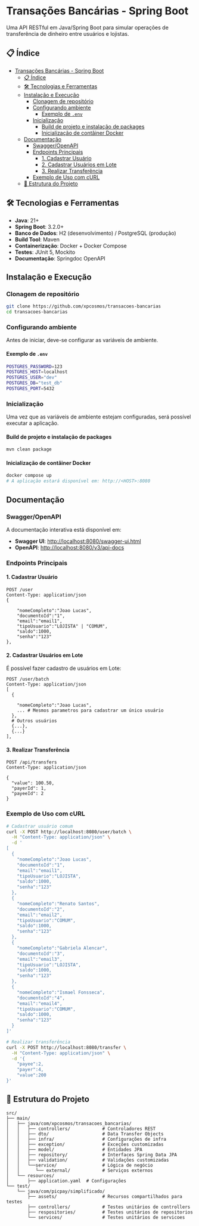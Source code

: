 # Transações Bancárias - Spring Boot

Uma API RESTful em Java/Spring Boot para simular operações de transferência de dinheiro entre usuários e lojistas.

## 📋 Índice

- [Transações Bancárias - Spring Boot](#transações-bancárias---spring-boot)
  - [📋 Índice](#-índice)
  - [🛠 Tecnologias e Ferramentas](#-tecnologias-e-ferramentas)
  - [Instalação e Execução](#instalação-e-execução)
    - [Clonagem de repositório](#clonagem-de-repositório)
    - [Configurando ambiente](#configurando-ambiente)
      - [Exemplo de `.env`](#exemplo-de-env)
    - [Inicialização](#inicialização)
      - [Build de projeto e instalação de packages](#build-de-projeto-e-instalação-de-packages)
      - [Inicialização de contâiner Docker](#inicialização-de-contâiner-docker)
  - [Documentação](#documentação)
    - [Swagger/OpenAPI](#swaggeropenapi)
    - [Endpoints Principais](#endpoints-principais)
      - [1. Cadastrar Usuário](#1-cadastrar-usuário)
      - [2. Cadastrar Usuários em Lote](#2-cadastrar-usuários-em-lote)
      - [3. Realizar Transferência](#3-realizar-transferência)
    - [Exemplo de Uso com cURL](#exemplo-de-uso-com-curl)
  - [📁 Estrutura do Projeto](#-estrutura-do-projeto)

## 🛠 Tecnologias e Ferramentas

- **Java**: 21+
- **Spring Boot**: 3.2.0+
- **Banco de Dados**: H2 (desenvolvimento) / PostgreSQL (produção)
- **Build Tool**: Maven
- **Containerização**: Docker + Docker Compose
- **Testes**: JUnit 5, Mockito
- **Documentação**: Springdoc OpenAPI

## Instalação e Execução

### Clonagem de repositório

```bash
git clone https://github.com/xpcosmos/transacoes-bancarias
cd transacoes-bancarias
```

### Configurando ambiente

Antes de iniciar, deve-se configurar as variáveis de ambiente.

#### Exemplo de `.env`

```bash
POSTGRES_PASSWORD=123
POSTGRES_HOST=localhost
POSTGRES_USER="dev"
POSTGRES_DB="test_db"
POSTGRES_PORT=5432
```

### Inicialização

Uma vez que as variáveis de ambiente estejam configuradas, será possível executar a aplicação.

#### Build de projeto e instalação de packages

```bash
mvn clean package
```

#### Inicialização de contâiner Docker

```bash
docker compose up
# A aplicação estará disponível em: http://<HOST>:8080
```

## Documentação

### Swagger/OpenAPI

A documentação interativa está disponível em:

- **Swagger UI**: <http://localhost:8080/swagger-ui.html>
- **OpenAPI**: <http://localhost:8080/v3/api-docs>

### Endpoints Principais

#### 1. Cadastrar Usuário

```http
POST /user
Content-Type: application/json
{

    "nomeCompleto":"Joao Lucas",
    "documentoId":"1",
    "email":"email1",
    "tipoUsuario":"LOJISTA" | "COMUM",
    "saldo":1000,
    "senha":"123"
},
```

#### 2. Cadastrar Usuários em Lote

É possível fazer cadastro de usuários em Lote:

```http
POST /user/batch
Content-Type: application/json
[
  {

    "nomeCompleto":"Joao Lucas",
    ... # Mesmos parametros para cadastrar um único usuário
  },
  # Outros usuários
  {...},
  {...}
],
```

#### 3. Realizar Transferência

```http
POST /api/transfers
Content-Type: application/json

{
  "value": 100.50,
  "payerId": 1,
  "payeeId": 2
}
```

### Exemplo de Uso com cURL

```bash
# Cadastrar usuário comum
curl -X POST http://localhost:8080/user/batch \
  -H "Content-Type: application/json" \
  -d '
[
  {
    "nomeCompleto":"Joao Lucas",
    "documentoId":"1",
    "email":"email1",
    "tipoUsuario":"LOJISTA",
    "saldo":1000,
    "senha":"123"
  },
  {
    "nomeCompleto":"Renato Santos",
    "documentoId":"2",
    "email":"email2",
    "tipoUsuario":"COMUM",
    "saldo":1000,
    "senha":"123"
  },
  {
    "nomeCompleto":"Gabriela Alencar",
    "documentoId":"3",
    "email":"email3",
    "tipoUsuario":"LOJISTA",
    "saldo":1000,
    "senha":"123"
  },
  {
    "nomeCompleto":"Ismael Fonsseca",
    "documentoId":"4",
    "email":"email4",
    "tipoUsuario":"COMUM",
    "saldo":1000,
    "senha":"123"
  }
]'

# Realizar transferência
curl -X POST http://localhost:8080/transfer \
  -H "Content-Type: application/json" \
  -d '{
    "payee":2,
    "payer":4,
    "value":200
}'
```

## 📁 Estrutura do Projeto

```directory
src/
├── main/
│   ├── java/com/xpcosmos/transacoes_bancarias/
│   │   ├── controllers/            # Controladores REST
│   │   ├── dto/                    # Data Transfer Objects
│   │   ├── infra/                  # Configurações de infra
│   │   ├── exception/              # Exceções customizadas
│   │   ├── model/                  # Entidades JPA
│   │   ├── repository/             # Interfaces Spring Data JPA
│   │   ├── validation/             # Validações customizadas
│   │   └──service/                 # Lógica de negócio
│   │      └── external/            # Serviços externos
│   └── resources/
│       ├── application.yaml  # Configurações
└── test/
    └── java/com/picpay/simplificado/
        ├── assets/                 # Recursos compartilhados para testes
        ├── controllers/            # Testes unitários de controllers
        ├── respositories/          # Testes unitários de repositorios
        └── services/               # Testes unitários de servicoes
```
